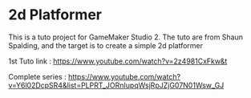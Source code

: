 # 2d Platformer

This is a tuto project for GameMaker Studio 2. The tuto are from Shaun Spalding, and the target is to create a simple 2d platformer

1st Tuto link : https://www.youtube.com/watch?v=2z4981CxFkw&t

Complete series : https://www.youtube.com/watch?v=Y6l02DcpSR4&list=PLPRT_JORnIupqWsjRpJZjG07N01Wsw_GJ
